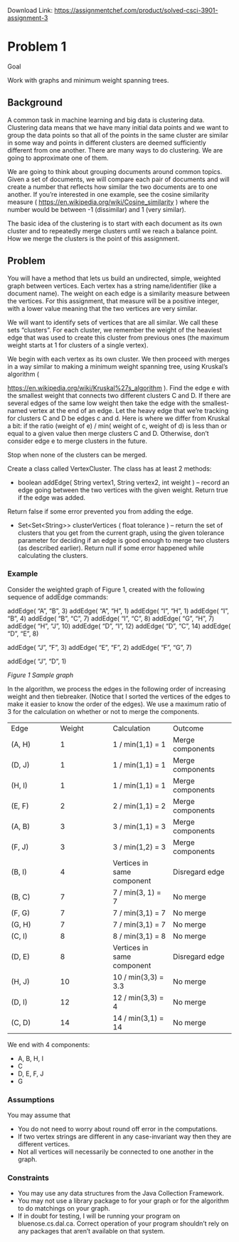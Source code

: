 Download Link: https://assignmentchef.com/product/solved-csci-3901-assignment-3
<br>
<h1>Problem 1</h1>




Goal

Work with graphs and minimum weight spanning trees.




<h2>Background</h2>

A common task in machine learning and big data is clustering data.  Clustering data means that we have many initial data points and we want to group the data points so that all of the points in the same cluster are similar in some way and points in different clusters are deemed sufficiently different from one another.  There are many ways to do clustering.  We are going to approximate one of them.




We are going to think about grouping documents around common topics.  Given a set of documents, we will compare each pair of documents and will create a number that reflects how similar the two documents are to one another.  If you’re interested in one example, see the cosine similarity measure ( <u>https://en.wikipedia.org/wiki/Cosine_similarity</u> ) where the number would be between -1 (dissimilar) and 1 (very similar).




The basic idea of the clustering is to start with each document as its own cluster and to repeatedly merge clusters until we reach a balance point.  How we merge the clusters is the point of this assignment.




<h2>Problem</h2>

You will have a method that lets us build an undirected, simple, weighted graph between vertices.  Each vertex has a string name/identifier (like a document name).  The weight on each edge is a similarity measure between the vertices.  For this assignment, that measure will be a positive integer, with a lower value meaning that the two vertices are very similar.




We will want to identify sets of vertices that are all similar.  We call these sets “clusters”.  For each cluster, we remember the weight of the heaviest edge that was used to create this cluster from previous ones (the maximum weight starts at 1 for clusters of a single vertex).




We begin with each vertex as its own cluster.  We then proceed with merges in a way similar to making a minimum weight spanning tree, using Kruskal’s algorithm (

<u>https://en.wikipedia.org/wiki/Kruskal%27s_algorithm</u> ).  Find the edge e with the smallest weight that connects two different clusters C and D.  If there are several edges of the same low weight then take the edge with the smallest-named vertex at the end of an edge.  Let the heavy edge that we’re tracking for clusters C and D be edges c and d.  Here is where we differ from Kruskal a bit:  if the ratio (weight of e) / min( weight of c, weight of d) is less than or equal to a given value then merge clusters C and D.  Otherwise, don’t consider edge e to merge clusters in the future.




Stop when none of the clusters can be merged.




Create a class called VertexCluster.  The class has at least 2 methods:

<ul>

 <li>boolean addEdge( String vertex1, String vertex2, int weight ) – record an edge going between the two vertices with the given weight. Return true if the edge was added.</li>

</ul>

Return false if some error prevented you from adding the edge.

<ul>

 <li>Set&lt;Set&lt;String&gt;&gt; clusterVertices ( float tolerance ) – return the  set of clusters that you get from the current graph, using the given tolerance parameter for deciding if an edge is good enough to merge two clusters (as described earlier).  Return null if some error happened while calculating the clusters.</li>

</ul>




<h3>Example</h3>

Consider the weighted graph of Figure 1, created with the following sequence of addEdge commands:

addEdge( “A”, “B”, 3) addEdge( “A”, “H”, 1) addEdge( “I”, “H”, 1) addEdge( “I”, “B”, 4) addEdge( “B”, “C”, 7) addEdge( “I”, “C”, 8) addEdge( “G”, “H”, 7) addEdge( “H”, “J”, 10) addEdge( “D”, “I”, 12) addEdge( “D”, “C”, 14) addEdge( “D”, “E”, 8)




addEdge( “J”, “F”, 3) addEdge( “E”, “F”, 2) addEdge( “F”, “G”, 7)

addEdge( “J”, “D”, 1)

<em> </em>




<em>Figure 1 Sample graph </em>




In the algorithm, we process the edges in the following order of increasing weight and then tiebreaker.  (Notice that I sorted the vertices of the edges to make it easier to know the order of the edges).  We use a maximum ratio of 3 for the calculation on whether or not to merge the components.

<table width="623">

 <tbody>

  <tr>

   <td width="156">Edge</td>

   <td width="156">Weight</td>

   <td width="156">Calculation</td>

   <td width="156">Outcome</td>

  </tr>

  <tr>

   <td width="156">(A, H)</td>

   <td width="156">1</td>

   <td width="156">1 / min(1,1) = 1</td>

   <td width="156">Merge components</td>

  </tr>

  <tr>

   <td width="156">(D, J)</td>

   <td width="156">1</td>

   <td width="156">1 / min(1,1) = 1</td>

   <td width="156">Merge components</td>

  </tr>

  <tr>

   <td width="156">(H, I)</td>

   <td width="156">1</td>

   <td width="156">1 / min(1,1) = 1</td>

   <td width="156">Merge components</td>

  </tr>

  <tr>

   <td width="156">(E, F)</td>

   <td width="156">2</td>

   <td width="156">2 / min(1,1) = 2</td>

   <td width="156">Merge components</td>

  </tr>

  <tr>

   <td width="156">(A, B)</td>

   <td width="156">3</td>

   <td width="156">3 / min(1,1) = 3</td>

   <td width="156">Merge components</td>

  </tr>

  <tr>

   <td width="156">(F, J)</td>

   <td width="156">3</td>

   <td width="156">3 / min(1,2) = 3</td>

   <td width="156">Merge components</td>

  </tr>

  <tr>

   <td width="156">(B, I)</td>

   <td width="156">4</td>

   <td width="156">Vertices in same component</td>

   <td width="156">Disregard edge</td>

  </tr>

  <tr>

   <td width="156">(B, C)</td>

   <td width="156">7</td>

   <td width="156">7 / min(3, 1) = 7</td>

   <td width="156">No merge</td>

  </tr>

  <tr>

   <td width="156">(F, G)</td>

   <td width="156">7</td>

   <td width="156">7 / min(3,1) = 7</td>

   <td width="156">No merge</td>

  </tr>

  <tr>

   <td width="156">(G, H)</td>

   <td width="156">7</td>

   <td width="156">7 / min(3,1) = 7</td>

   <td width="156">No merge</td>

  </tr>

  <tr>

   <td width="156">(C, I)</td>

   <td width="156">8</td>

   <td width="156">8 / min(3,1) = 8</td>

   <td width="156">No merge</td>

  </tr>

  <tr>

   <td width="156">(D, E)</td>

   <td width="156">8</td>

   <td width="156">Vertices in same component</td>

   <td width="156">Disregard edge</td>

  </tr>

  <tr>

   <td width="156">(H, J)</td>

   <td width="156">10</td>

   <td width="156">10 / min(3,3) = 3.3</td>

   <td width="156">No merge</td>

  </tr>

  <tr>

   <td width="156">(D, I)</td>

   <td width="156">12</td>

   <td width="156">12 / min(3,3) = 4</td>

   <td width="156">No merge</td>

  </tr>

  <tr>

   <td width="156">(C, D)</td>

   <td width="156">14</td>

   <td width="156">14 / min(3,1) = 14</td>

   <td width="156">No merge</td>

  </tr>

 </tbody>

</table>




We end with 4 components:

<ul>

 <li>A, B, H, I</li>

 <li>C</li>

 <li>D, E, F, J</li>

 <li>G</li>

</ul>

<h3>Assumptions</h3>

You may assume that

<ul>

 <li>You do not need to worry about round off error in the computations.</li>

 <li>If two vertex strings are different in any case-invariant way then they are different vertices.</li>

 <li>Not all vertices will necessarily be connected to one another in the graph.</li>

</ul>




<h3>Constraints</h3>

<ul>

 <li>You may use any data structures from the Java Collection Framework.</li>

 <li>You may not use a library package to for your graph or for the algorithm to do matchings on your graph.</li>

 <li>If in doubt for testing, I will be running your program on bluenose.cs.dal.ca. Correct operation of your program shouldn’t rely on any packages that aren’t available on that system.</li>

</ul>








